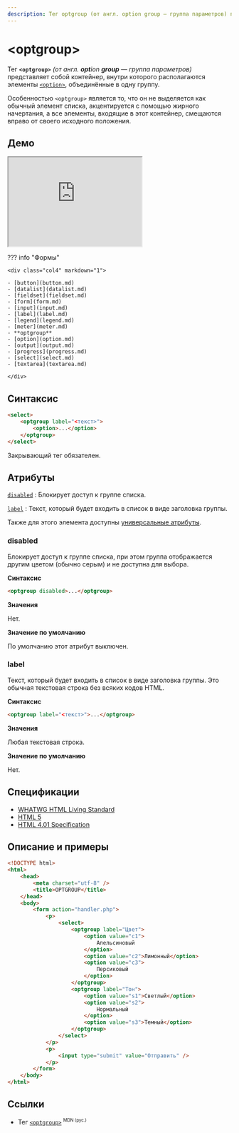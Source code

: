 ```yaml
---
description: Тег optgroup (от англ. option group — группа параметров) представляет собой контейнер, внутри которого располагаются элементы option, объединённые в одну группу
---
```


# &lt;optgroup&gt;

Тег **`<optgroup>`** _(от англ. **opt**ion **group** — группа параметров)_ представляет собой контейнер, внутри которого располагаются элементы [`<option>`](option.md), объединённые в одну группу.

Особенностью `<optgroup>` является то, что он не выделяется как обычный элемент списка, акцентируется с помощью жирного начертания, а все элементы, входящие в этот контейнер, смещаются вправо от своего исходного положения.

## Демо

<iframe class="interactive is-tabbed-standard-height" height="200" src="https://interactive-examples.mdn.mozilla.net/pages/tabbed/optgroup.html" title="MDN Web Docs Interactive Example" loading="lazy" data-readystate="complete"></iframe>

??? info "Формы"

    <div class="col4" markdown="1">

    - [button](button.md)
    - [datalist](datalist.md)
    - [fieldset](fieldset.md)
    - [form](form.md)
    - [input](input.md)
    - [label](label.md)
    - [legend](legend.md)
    - [meter](meter.md)
    - **optgroup**
    - [option](option.md)
    - [output](output.md)
    - [progress](progress.md)
    - [select](select.md)
    - [textarea](textarea.md)

    </div>

## Синтаксис

```html
<select>
    <optgroup label="<текст>">
        <option>...</option>
    </optgroup>
</select>
```

Закрывающий тег обязателен.

## Атрибуты

[`disabled`](#disabled)
: Блокирует доступ к группе списка.

[`label`](#label)
: Текст, который будет входить в список в виде заголовка группы.

Также для этого элемента доступны [универсальные атрибуты](uni-attr.md).

### disabled

Блокирует доступ к группе списка, при этом группа отображается другим цветом (обычно серым) и не доступна для выбора.

**Синтаксис**

```html
<optgroup disabled>...</optgroup>
```

**Значения**

Нет.

**Значение по умолчанию**

По умолчанию этот атрибут выключен.

### label

Текст, который будет входить в список в виде заголовка группы. Это обычная текстовая строка без всяких кодов HTML.

**Синтаксис**

```html
<optgroup label="<текст>">...</optgroup>
```

**Значения**

Любая текстовая строка.

**Значение по умолчанию**

Нет.

## Спецификации

-   [WHATWG HTML Living Standard](https://html.spec.whatwg.org/multipage/forms.html#the-optgroup-element)
-   [HTML 5](http://www.w3.org/TR/html5/forms.html#the-optgroup-element)
-   [HTML 4.01 Specification](http://www.w3.org/TR/html401/interact/forms.html#h-17.6)

## Описание и примеры

```html
<!DOCTYPE html>
<html>
    <head>
        <meta charset="utf-8" />
        <title>OPTGROUP</title>
    </head>
    <body>
        <form action="handler.php">
            <p>
                <select>
                    <optgroup label="Цвет">
                        <option value="c1">
                            Апельсиновый
                        </option>
                        <option value="c2">Лимонный</option>
                        <option value="c3">
                            Персиковый
                        </option>
                    </optgroup>
                    <optgroup label="Тон">
                        <option value="s1">Светлый</option>
                        <option value="s2">
                            Нормальный
                        </option>
                        <option value="s3">Темный</option>
                    </optgroup>
                </select>
            </p>
            <p>
                <input type="submit" value="Отправить" />
            </p>
        </form>
    </body>
</html>
```

## Ссылки

-   Тег [`<optgroup>`](https://developer.mozilla.org/ru/docs/Web/HTML/Element/optgroup) <sup><small>MDN (рус.)</small></sup>
